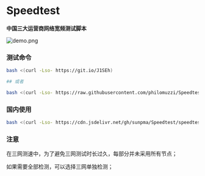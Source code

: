 # Speedtest
**中国三大运营商网络宽频测试脚本**

 ![demo.png](https://raw.githubusercontent.com/philomuzzi/Speedtest/master/demo.png)

### 测试命令
```bash
bash <(curl -Lso- https://git.io/J1SEh)

## 或者

bash <(curl -Lso- https://raw.githubusercontent.com/philomuzzi/Speedtest/master/speedtest.sh)
```

### 国内使用
```bash
bash <(curl -Lso- https://cdn.jsdelivr.net/gh/sunpma/Speedtest/speedtest.sh)
```

### 注意
在三网测速中，为了避免三网测试时长过久，每部分并未采用所有节点；

如果需要全部检测，可以选择三网单独检测；
